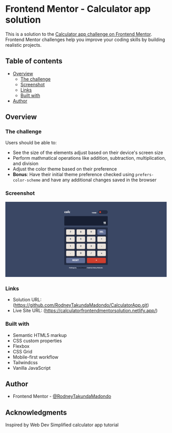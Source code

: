# Frontend Mentor - Calculator app solution

This is a solution to the [Calculator app challenge on Frontend Mentor](https://www.frontendmentor.io/challenges/calculator-app-9lteq5N29). Frontend Mentor challenges help you improve your coding skills by building realistic projects. 

## Table of contents

- [Overview](#overview)
  - [The challenge](#the-challenge)
  - [Screenshot](#screenshot)
  - [Links](#links)
  - [Built with](#built-with)
- [Author](#author)


## Overview

### The challenge

Users should be able to:

- See the size of the elements adjust based on their device's screen size
- Perform mathmatical operations like addition, subtraction, multiplication, and division
- Adjust the color theme based on their preference
- **Bonus**: Have their initial theme preference checked using `prefers-color-scheme` and have any additional changes saved in the browser

### Screenshot

![](./calculatorscreenshot.png)



### Links

- Solution URL:(https://github.com/RodneyTakundaMadondo/CalculatorApp.git)
- Live Site URL: (https://calculatorfrontendmentorsolution.netlify.app/)



### Built with

- Semantic HTML5 markup
- CSS custom properties
- Flexbox
- CSS Grid
- Mobile-first workflow
- Tailwindcss
- Vanilla JavaScript



## Author

- Frontend Mentor - [@RodneyTakundaMadondo](https://www.frontendmentor.io/profile/RodneyTakundaMadondo)


## Acknowledgments
Inspired by Web Dev Simplified calculator app tutorial